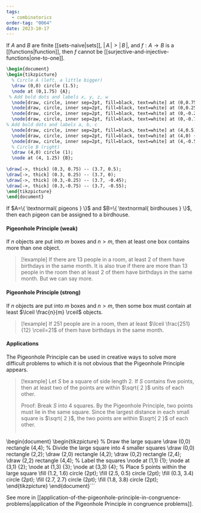```yaml
---
tags:
  - combinatorics
order-tag: "0064"
date: 2023-10-17
---
```

If $A$ and $B$ are finite [[sets-naive|sets]], $|\,A\,|>|\,B\,|$, and $f:A\to B$ is a [[functions|function]], then $f$ cannot be [[surjective-and-injective-functions|one-to-one]].
```tikz
\begin{document}
\begin{tikzpicture}
  % Circle A (left, a little bigger)
  \draw (0,0) circle (1.5);
  \node at (0,1.75) {A};
 % Add bold dots and labels x, y, z, w
  \node[draw, circle, inner sep=2pt, fill=black, text=white] at (0,0.75) {x};
  \node[draw, circle, inner sep=2pt, fill=black, text=white] at (0,0.25) {y};
  \node[draw, circle, inner sep=2pt, fill=black, text=white] at (0,-0.25) {z};
  \node[draw, circle, inner sep=2pt, fill=black, text=white] at (0,-0.75) {w};
% Add bold dots and labels a, b, c
  \node[draw, circle, inner sep=2pt, fill=black, text=white] at (4,0.5) {a};
  \node[draw, circle, inner sep=2pt, fill=black, text=white] at (4,0) {b};
  \node[draw, circle, inner sep=2pt, fill=black, text=white] at (4,-0.5) {c};
  % Circle B (right)
  \draw (4,0) circle (1);
  \node at (4, 1.25) {B};
  
\draw[->, thick] (0.3, 0.75) -- (3.7, 0.5);
\draw[->, thick] (0.3, 0.25) -- (3.7, 0);
\draw[->, thick] (0.3,-0.25) -- (3.7, -0.45);
\draw[->, thick] (0.3,-0.75) -- (3.7, -0.55);
\end{tikzpicture}
\end{document}
```

If $A=\{ \textnormal{ pigeons } \}$ and $B=\{ \textnormal{ birdhouses } \}$, then each pigeon can be assigned to a birdhouse.

#### Pigeonhole Principle (weak)
If $n$ objects are put into $m$ boxes and $n>m$, then at least one box contains more than one object.

>[!example]
>If there are 13 people in a room, at least $2$ of them have birthdays in the same month.
>It is also true if there are more than $13$ people in the room then at least $2$ of them have birthdays in the same month. But we can say more.

#### Pigeonhole Principle (strong)
If $n$ objects are put into $m$ boxes and $n>m$, then some box must contain at least $\lceil \frac{n}{m} \rceil$ objects.

>[!example]
>If $251$ people are in a room, then at least $\lceil \frac{251}{12} \rceil=21$ of them have birthdays in the same month.

#### Applications
The Pigeonhole Principle can be used in creative ways to solve more difficult problems to which it is not obvious that the Pigeonhole Principle appears.

>[!example]
>Let $S$ be a square of side length $2$. If $S$ contains five points, then at least two of the points are within $\sqrt{ 2 }$ units of each other.
>
>Proof: Break $S$ into 4 squares. By the Pigeonhole Principle, two points must lie in the same square. Since the largest distance in each small square is $\sqrt{ 2 }$, the two points are within $\sqrt{ 2 }$ of each other.
>
>```tikz
\begin{document}
\begin{tikzpicture}
  % Draw the large square
  \draw (0,0) rectangle (4,4);
  % Divide the large square into 4 smaller squares
  \draw (0,0) rectangle (2,2);
  \draw (2,0) rectangle (4,2);
  \draw (0,2) rectangle (2,4);
  \draw (2,2) rectangle (4,4);
  % Label the squares
  \node at (1,1) {1};
  \node at (3,1) {2};
  \node at (1,3) {3};
  \node at (3,3) {4};
  % Place 5 points within the large square
  \fill (1.2, 1.6) circle (2pt);
  \fill (2.5, 0.5) circle (2pt);
  \fill (0.3, 3.4) circle (2pt);
  \fill (2.7, 2.7) circle (2pt);
  \fill (1.8, 3.8) circle (2pt);
\end{tikzpicture}
\end{document}```

See more in [[application-of-the-pigeonhole-principle-in-congruence-problems|application of the Pigeonhole Principle in congruence problems]].